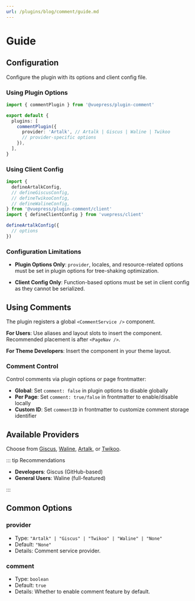 ```yaml
---
url: /plugins/blog/comment/guide.md
---
```

# Guide

## Configuration

Configure the plugin with its options and client config file.

### Using Plugin Options

```ts title=".vuepress/config.ts"
import { commentPlugin } from '@vuepress/plugin-comment'

export default {
  plugins: [
    commentPlugin({
      provider: 'Artalk', // Artalk | Giscus | Waline | Twikoo
      // provider-specific options
    }),
  ],
}
```

### Using Client Config

```ts title=".vuepress/client.ts"
import {
  defineArtalkConfig,
  // defineGiscusConfig,
  // defineTwikooConfig,
  // defineWalineConfig,
} from '@vuepress/plugin-comment/client'
import { defineClientConfig } from 'vuepress/client'

defineArtalkConfig({
  // options
})
```

### Configuration Limitations

* **Plugin Options Only**: `provider`, locales, and resource-related options must be set in plugin options for tree-shaking optimization.

* **Client Config Only**: Function-based options must be set in client config as they cannot be serialized.

## Using Comments

The plugin registers a global `<CommentService />` component.

**For Users**: Use aliases and layout slots to insert the component. Recommended placement is after `<PageNav />`.

**For Theme Developers**: Insert the component in your theme layout.

### Comment Control

Control comments via plugin options or page frontmatter:

* **Global**: Set `comment: false` in plugin options to disable globally
* **Per Page**: Set `comment: true/false` in frontmatter to enable/disable locally
* **Custom ID**: Set `commentID` in frontmatter to customize comment storage identifier

## Available Providers

Choose from [Giscus](giscus/README.md), [Waline](waline/README.md), [Artalk](artalk/README.md), or [Twikoo](twikoo/README.md).

::: tip Recommendations

* **Developers**: Giscus (GitHub-based)
* **General Users**: Waline (full-featured)

:::

## Common Options

### provider&#x20;

* Type: `"Artalk" | "Giscus" | "Twikoo" | "Waline" | "None"`
* Default: `"None"`
* Details: Comment service provider.

### comment

* Type: `boolean`
* Default: `true`
* Details: Whether to enable comment feature by default.
